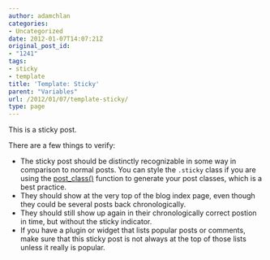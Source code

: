 ```yaml
---
author: adamchlan
categories:
- Uncategorized
date: 2012-01-07T14:07:21Z
original_post_id:
- "1241"
tags:
- sticky
- template
title: 'Template: Sticky'
parent: "Variables"
url: /2012/01/07/template-sticky/
type: page
---
```


This is a sticky post.

There are a few things to verify:

  * The sticky post should be distinctly recognizable in some way in comparison to normal posts. You can style the `.sticky` class if you are using the <a title="WordPress Codex post_class() Function" href="http://codex.wordpress.org/Function_Reference/post_class" target="_blank">post_class()</a> function to generate your post classes, which is a best practice.
  * They should show at the very top of the blog index page, even though they could be several posts back chronologically.
  * They should still show up again in their chronologically correct postion in time, but without the sticky indicator.
  * If you have a plugin or widget that lists popular posts or comments, make sure that this sticky post is not always at the top of those lists unless it really is popular.
